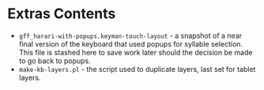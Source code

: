 Extras Contents
===============

* `gff_harari-with-popups.keyman-touch-layout` - a snapshot of a near final version of the keyboard that used popups for syllable selection.  This file is stashed here to save work later should the decision be made to go back to popups.
* `make-kb-layers.pl` - the script used to duplicate layers, last set for tablet layers.